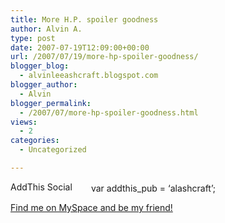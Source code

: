 ```yaml
---
title: More H.P. spoiler goodness
author: Alvin A.
type: post
date: 2007-07-19T12:09:00+00:00
url: /2007/07/19/more-hp-spoiler-goodness/
blogger_blog:
  - alvinleeashcraft.blogspot.com
blogger_author:
  - Alvin
blogger_permalink:
  - /2007/07/more-hp-spoiler-goodness.html
views:
  - 2
categories:
  - Uncategorized

---
```

<div class="jetpack-video-wrapper">
  <span class="embed-youtube" style="text-align:center; display: block;"></span>
</div>

<!-- AddThis Bookmark Button BEGIN -->

  
<a href="http://www.addthis.com/bookmark.php" target="_blank"><img data-recalc-dims="1" loading="lazy" decoding="async" src="https://i0.wp.com/s9.addthis.com/button1-bm.gif?resize=125%2C16" alt="AddThis Social Bookmark Button" border="0" height="16" width="125" /></a> var addthis_pub = &#8216;alashcraft&#8217;;  
<!-- AddThis Bookmark Button END -->

<div class="blogger-post-footer">
  <a href="http://www.myspace.com/alvinashcraft">Find me on MySpace and be my friend!</a></p>
</div>